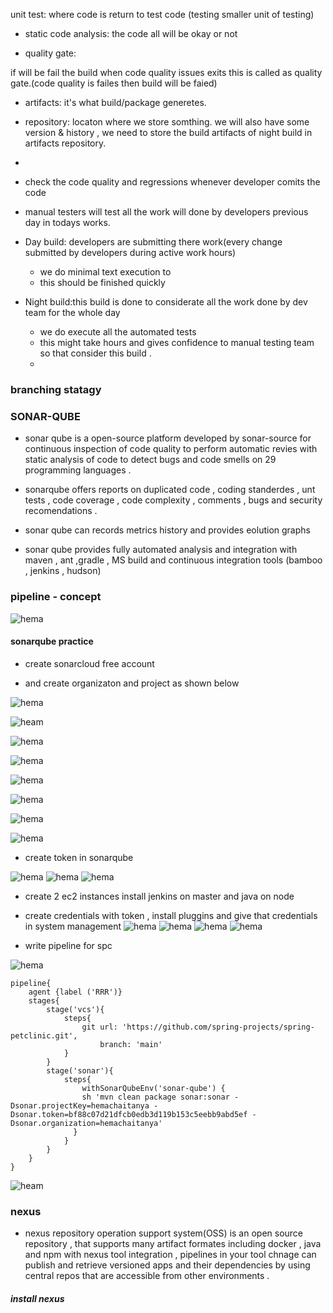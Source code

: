 unit test: where code is return to test code (testing smaller unit of testing)

* static code analysis:  the code all will be okay or not

* quality gate:

 if will be fail the build when code quality issues exits this is called as quality gate.(code quality is failes then build will be faied)

* artifacts: it's what build/package generetes.

* repository: locaton where we store somthing. we will also have some version & history , we need to store the build artifacts of night build in artifacts repository.

* 

* check the code quality and regressions whenever developer comits the code

* manual testers will test all the work will done by developers previous day in todays works.

* Day build: developers are submitting there work(every change submitted by developers during active work hours)
    * we do minimal text  execution to
    * this should be finished quickly

* Night build:this build is done to considerate all the work done by dev team for the whole day 
    * we do execute all the automated tests
    * this might take hours and gives confidence to manual testing team so that consider this build .
    * 



### branching statagy





### SONAR-QUBE  

* sonar qube is a open-source platform developed by sonar-source for continuous inspection of code quality to perform automatic revies with static analysis of code to detect bugs and code smells on 29 programming languages .

* sonarqube offers reports on duplicated code , coding standerdes , unt tests , code coverage , code complexity , comments , bugs and security recomendations .

* sonar qube can records metrics history and provides eolution graphs
* sonar qube provides fully automated analysis and integration with maven , ant ,gradle , MS build  and continuous integration tools (bamboo , jenkins , hudson)

### pipeline - concept

![hema](.\Images\pipeline.png)

#### sonarqube practice

* create sonarcloud free account
 
*  and create organizaton and project as shown below

![hema](./Images/1.png)

![heam](./Images/2.png)

![hema](./Images/3.png)

![hema](./Images/4.png)

![hema](./Images/5.png)

![hema](./Images/6.png)

![hema](./Images/7.png)

![hema](./Images/8.png)

* create token in sonarqube 

![hema](./Images/9.png)
![hema](./Images/10.png)
![hema](./Images/11.png)

*  create 2 ec2 instances install jenkins on master and java  on  node

* create credentials with token , install pluggins and give that credentials in system management
![hema](./Images/12.png)
![hema](./Images/13.png)
![hema](./Images/14.png)
![hema](./Images/15.png)

* write pipeline for spc

![hema](./Images/16.png)

```
pipeline{
    agent {label ('RRR')}
    stages{
        stage('vcs'){
            steps{
                git url: 'https://github.com/spring-projects/spring-petclinic.git',
                    branch: 'main'
            }
        }
        stage('sonar'){
            steps{
                withSonarQubeEnv('sonar-qube') {
                sh 'mvn clean package sonar:sonar -Dsonar.projectKey=hemachaitanya -Dsonar.token=bf88c07d21dfcb0edb3d119b153c5eebb9abd5ef -Dsonar.organization=hemachaitanya'
              }
            }
        }
    }
}
```
![heam](./Images/17.png)

### nexus

* nexus repository operation support system(OSS) is an open source repository  , that supports many artifact formates including docker , java and npm with nexus tool integration , pipelines in your tool chnage can publish and retrieve versioned apps   and their dependencies by using central repos  that are accessible from other environments .

##### install nexus 











